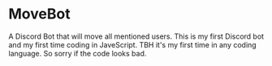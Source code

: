 # MoveBot
A Discord Bot that will move all mentioned users.
This is my first Discord bot and my first time coding in JaveScript.
TBH it's my first time in any coding language. So sorry if the code looks bad.
